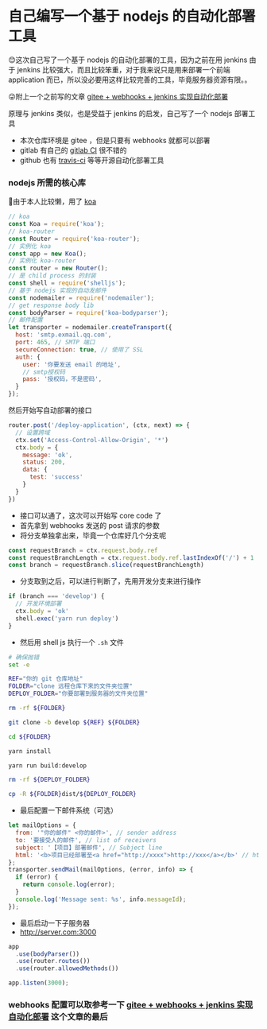# 自己编写一个基于 nodejs 的自动化部署工具

😊这次自己写了一个基于 nodejs 的自动化部署的工具，因为之前在用 jenkins 由于 jenkins 比较强大，而且比较笨重，对于我来说只是用来部署一个前端 application 而已，所以没必要用这样比较完善的工具，毕竟服务器资源有限。。

😜附上一个之前写的文章
[gitee + webhooks + jenkins 实现自动化部署](https://smalin.cn/Linux/Jenkins.html)

原理与 jenkins 类似，也是受益于 jenkins 的启发，自己写了一个 nodejs 部署工具

- 本次仓库环境是 gitee ，但是只要有 webhooks 就都可以部署
- gitlab 有自己的 [gitlab CI](https://docs.gitlab.com/ee/ci/) 很不错的
- github 也有 [travis-ci](https://travis-ci.org/) 等等开源自动化部署工具
### nodejs 所需的核心库

🥺由于本人比较懒，用了 [koa](https://koa.bootcss.com/)
``` js
// koa
const Koa = require('koa');
// koa-router
const Router = require('koa-router');
// 实例化 koa
const app = new Koa();
// 实例化 koa-router
const router = new Router();
// 是 child process 的封装
const shell = require('shelljs');
// 基于 nodejs 实现的自动发邮件
const nodemailer = require('nodemailer');
// get response body lib
const bodyParser = require('koa-bodyparser');
// 邮件配置
let transporter = nodemailer.createTransport({
  host: 'smtp.exmail.qq.com',
  port: 465, // SMTP 端口
  secureConnection: true, // 使用了 SSL
  auth: {
    user: '你要发送 email 的地址',
    // smtp授权码
    pass: '授权码，不是密码',
  }
});
```

然后开始写自动部署的接口

``` js
router.post('/deploy-application', (ctx, next) => {
  // 设置跨域
  ctx.set('Access-Control-Allow-Origin', '*')
  ctx.body = {
    message: 'ok',
    status: 200,
    data: {
      test: 'success'
    }
  }
})
```
- 接口可以通了，这次可以开始写 core code 了
- 首先拿到 webhooks 发送的 post 请求的参数
- 将分支单独拿出来，毕竟一个仓库好几个分支呢
``` js
const requestBranch = ctx.request.body.ref
const requestBranchLength = ctx.request.body.ref.lastIndexOf('/') + 1
const branch = requestBranch.slice(requestBranchLength)
```

- 分支取到之后，可以进行判断了，先用开发分支来进行操作

``` js
if (branch === 'develop') {
  // 开发环境部署
  ctx.body = 'ok'
  shell.exec('yarn run deploy')
}
```
- 然后用 shell js 执行一个 `.sh` 文件

``` bash
# 确保抛错
set -e

REF="你的 git 仓库地址"
FOLDER="clone 远程仓库下来的文件夹位置"
DEPLOY_FOLDER="你要部署到服务器的文件夹位置"

rm -rf ${FOLDER}

git clone -b develop ${REF} ${FOLDER}

cd ${FOLDER}

yarn install

yarn run build:develop

rm -rf ${DEPLOY_FOLDER}

cp -R ${FOLDER}dist/${DEPLOY_FOLDER}
```
- 最后配置一下邮件系统（可选）

``` js
let mailOptions = {
  from: '"你的邮件" <你的邮件>', // sender address
  to: '要接受人的邮件', // list of receivers
  subject: '【项目】部署邮件', // Subject line
  html: '<b>项目已经部署至<a href="http://xxxx">http://xxx</a></b>' // html body
};
transporter.sendMail(mailOptions, (error, info) => {
  if (error) {
    return console.log(error);
  }
  console.log('Message sent: %s', info.messageId);
});
```

- 最后启动一下子服务器
- http://server.com:3000

``` js
app
  .use(bodyParser())
  .use(router.routes())
  .use(router.allowedMethods())

app.listen(3000);
```

### webhooks 配置可以取参考一下 [gitee + webhooks + jenkins 实现自动化部署](https://smalin.cn/Linux/Jenkins.html) 这个文章的最后
